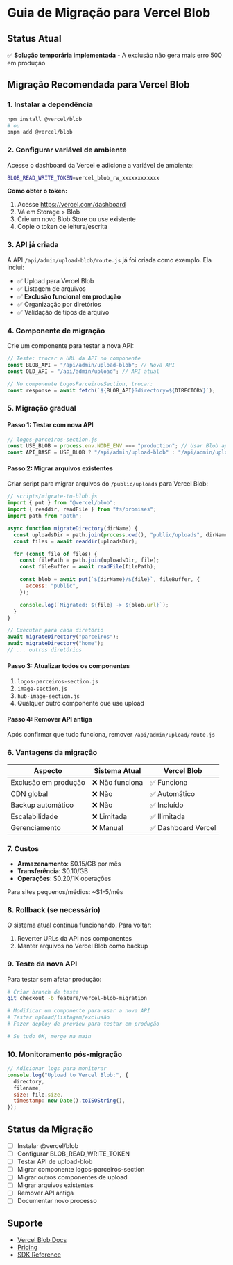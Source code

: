 # Guia de Migração para Vercel Blob

## Status Atual

✅ **Solução temporária implementada** - A exclusão não gera mais erro 500 em produção

## Migração Recomendada para Vercel Blob

### 1. Instalar a dependência

```bash
npm install @vercel/blob
# ou
pnpm add @vercel/blob
```

### 2. Configurar variável de ambiente

Acesse o dashboard da Vercel e adicione a variável de ambiente:

```bash
BLOB_READ_WRITE_TOKEN=vercel_blob_rw_xxxxxxxxxxxx
```

**Como obter o token:**

1. Acesse https://vercel.com/dashboard
2. Vá em Storage > Blob
3. Crie um novo Blob Store ou use existente
4. Copie o token de leitura/escrita

### 3. API já criada

A API `/api/admin/upload-blob/route.js` já foi criada como exemplo. Ela inclui:

- ✅ Upload para Vercel Blob
- ✅ Listagem de arquivos
- ✅ **Exclusão funcional em produção**
- ✅ Organização por diretórios
- ✅ Validação de tipos de arquivo

### 4. Componente de migração

Crie um componente para testar a nova API:

```javascript
// Teste: trocar a URL da API no componente
const BLOB_API = "/api/admin/upload-blob"; // Nova API
const OLD_API = "/api/admin/upload"; // API atual

// No componente LogosParceirosSection, trocar:
const response = await fetch(`${BLOB_API}?directory=${DIRECTORY}`);
```

### 5. Migração gradual

#### Passo 1: Testar com nova API

```javascript
// logos-parceiros-section.js
const USE_BLOB = process.env.NODE_ENV === "production"; // Usar Blob apenas em produção
const API_BASE = USE_BLOB ? "/api/admin/upload-blob" : "/api/admin/upload";
```

#### Passo 2: Migrar arquivos existentes

Criar script para migrar arquivos do `/public/uploads` para Vercel Blob:

```javascript
// scripts/migrate-to-blob.js
import { put } from "@vercel/blob";
import { readdir, readFile } from "fs/promises";
import path from "path";

async function migrateDirectory(dirName) {
  const uploadsDir = path.join(process.cwd(), "public/uploads", dirName);
  const files = await readdir(uploadsDir);

  for (const file of files) {
    const filePath = path.join(uploadsDir, file);
    const fileBuffer = await readFile(filePath);

    const blob = await put(`${dirName}/${file}`, fileBuffer, {
      access: "public",
    });

    console.log(`Migrated: ${file} -> ${blob.url}`);
  }
}

// Executar para cada diretório
await migrateDirectory("parceiros");
await migrateDirectory("home");
// ... outros diretórios
```

#### Passo 3: Atualizar todos os componentes

1. `logos-parceiros-section.js`
2. `image-section.js`
3. `hub-image-section.js`
4. Qualquer outro componente que use upload

#### Passo 4: Remover API antiga

Após confirmar que tudo funciona, remover `/api/admin/upload/route.js`

### 6. Vantagens da migração

| Aspecto              | Sistema Atual   | Vercel Blob         |
| -------------------- | --------------- | ------------------- |
| Exclusão em produção | ❌ Não funciona | ✅ Funciona         |
| CDN global           | ❌ Não          | ✅ Automático       |
| Backup automático    | ❌ Não          | ✅ Incluído         |
| Escalabilidade       | ❌ Limitada     | ✅ Ilimitada        |
| Gerenciamento        | ❌ Manual       | ✅ Dashboard Vercel |

### 7. Custos

- **Armazenamento**: $0.15/GB por mês
- **Transferência**: $0.10/GB
- **Operações**: $0.20/1K operações

Para sites pequenos/médios: ~$1-5/mês

### 8. Rollback (se necessário)

O sistema atual continua funcionando. Para voltar:

1. Reverter URLs da API nos componentes
2. Manter arquivos no Vercel Blob como backup

### 9. Teste da nova API

Para testar sem afetar produção:

```bash
# Criar branch de teste
git checkout -b feature/vercel-blob-migration

# Modificar um componente para usar a nova API
# Testar upload/listagem/exclusão
# Fazer deploy de preview para testar em produção

# Se tudo OK, merge na main
```

### 10. Monitoramento pós-migração

```javascript
// Adicionar logs para monitorar
console.log("Upload to Vercel Blob:", {
  directory,
  filename,
  size: file.size,
  timestamp: new Date().toISOString(),
});
```

## Status da Migração

- [ ] Instalar @vercel/blob
- [ ] Configurar BLOB_READ_WRITE_TOKEN
- [ ] Testar API de upload-blob
- [ ] Migrar componente logos-parceiros-section
- [ ] Migrar outros componentes de upload
- [ ] Migrar arquivos existentes
- [ ] Remover API antiga
- [ ] Documentar novo processo

## Suporte

- [Vercel Blob Docs](https://vercel.com/docs/storage/vercel-blob)
- [Pricing](https://vercel.com/docs/storage/vercel-blob/pricing)
- [SDK Reference](https://vercel.com/docs/storage/vercel-blob/sdk)
